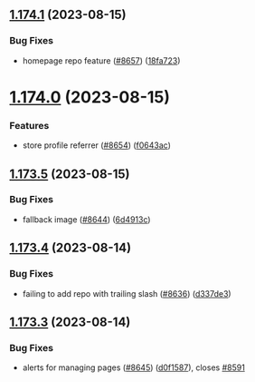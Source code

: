 ## [1.174.1](https://github.com/EddieHubCommunity/LinkFree/compare/v1.174.0...v1.174.1) (2023-08-15)


### Bug Fixes

* homepage repo feature ([#8657](https://github.com/EddieHubCommunity/LinkFree/issues/8657)) ([18fa723](https://github.com/EddieHubCommunity/LinkFree/commit/18fa72392c0e17f724e6a176fa1e226f1c273221))



# [1.174.0](https://github.com/EddieHubCommunity/LinkFree/compare/v1.173.5...v1.174.0) (2023-08-15)


### Features

* store profile referrer ([#8654](https://github.com/EddieHubCommunity/LinkFree/issues/8654)) ([f0643ac](https://github.com/EddieHubCommunity/LinkFree/commit/f0643ac445457b72c51d1d50a8feea6674fa8e59))



## [1.173.5](https://github.com/EddieHubCommunity/LinkFree/compare/v1.173.4...v1.173.5) (2023-08-15)


### Bug Fixes

* fallback image ([#8644](https://github.com/EddieHubCommunity/LinkFree/issues/8644)) ([6d4913c](https://github.com/EddieHubCommunity/LinkFree/commit/6d4913c1b4c6da96f4ef6941f0ec4f6a408b1c8d))



## [1.173.4](https://github.com/EddieHubCommunity/LinkFree/compare/v1.173.3...v1.173.4) (2023-08-14)


### Bug Fixes

* failing to add repo with trailing slash ([#8636](https://github.com/EddieHubCommunity/LinkFree/issues/8636)) ([d337de3](https://github.com/EddieHubCommunity/LinkFree/commit/d337de36d8094e51b397b1cd4622edbf0978ca67))



## [1.173.3](https://github.com/EddieHubCommunity/LinkFree/compare/v1.173.2...v1.173.3) (2023-08-14)


### Bug Fixes

* alerts for managing pages ([#8645](https://github.com/EddieHubCommunity/LinkFree/issues/8645)) ([d0f1587](https://github.com/EddieHubCommunity/LinkFree/commit/d0f15878bf1643e58fef2a0c5591e8df277a0994)), closes [#8591](https://github.com/EddieHubCommunity/LinkFree/issues/8591)



